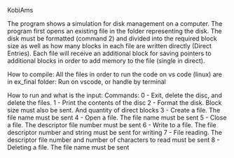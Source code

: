 KobiAms

The program shows a simulation for disk management on a computer. The program first opens an existing file in the folder representing the disk. The disk must be formatted (command 2) and divided into the required block size as well as how many blocks in each file are written directly (Direct Entries).
Each file will receive an additional block for saving pointers to additional blocks in order to add memory to the file (single in direct).


How to compile:
All the files in order to run the code on vs code (linux) are in ex_final folder:
Run on vscode, or handle by terminal

How to run and what is the input:
Commands:
0 - Exit, delete the disc, and delete the files.
1 - Print the contents of the disc
2 - Format the disk. Block size must also be sent. And quantity of direct blocks
3 - Create a file. The file name must be sent
4 - Open a file. The file name must be sent
5 - Close a file. The descriptor file number must be sent
6 - Write to a file. The file descriptor number and string must be sent for writing
7 - File reading. The descriptor file number and number of characters to read must be sent
8 - Deleting a file. The file name must be sent


